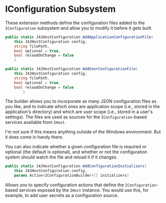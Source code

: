 # IConfiguration Subsystem

These extension methods define the configuration files added to the `IConfiguration` subsystem and allow you to modify it before it gets built.

```csharp
public static J4JHostConfiguration AddApplicationConfigurationFile( 
    this J4JHostConfiguration config,
    string filePath,
    bool optional = true,
    bool reloadOnChange = false
    )

public static J4JHostConfiguration AddUserConfigurationFile(
    this J4JHostConfiguration config,
    string filePath,
    bool optional = true,
    bool reloadOnChange = false
        )
```

The builder allows you to incorporate as many JSON configuration files as you like, and to indicate which ones are application scope (i.e., stored in the application's directory) and which are user scope (i.e., stored in a user's settings). The files are used as sources for the `IConfiguration`-based services available from `IHost`.

I'm not sure if this means anything outside of the Windows environment. But it does come in handy there.

You can also indicate whether a given configuration file is required or optional (the default is optional), and whether or not the configuration system should watch the file and reload it if it changes.

```csharp
public static J4JHostConfiguration AddConfigurationInitializers(
    this J4JHostConfiguration config,
    params Action<IConfigurationBuilder>[] initializers)
```

Allows you to specify configuration actions that define the `IConfiguration`-based services exposed by the `IHost` instance. You would use this, for example, to add user secrets as a configuration source.
